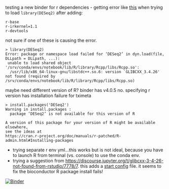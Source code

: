 testing a new binder for r dependencies - getting error like [this](https://discourse.jupyter.org/t/glibcxx-3-4-26-not-found-from-rstudio/7778) when trying to load `library(DESeq2)` after adding:

```
r-base
r-irkernel=1.1
r-devtools
```

not sure if one of these is causing the error.

```
> library(DESeq2)
Error: package or namespace load failed for ‘DESeq2’ in dyn.load(file, DLLpath = DLLpath, ...):
 unable to load shared object '/srv/conda/envs/notebook/lib/R/library/Rcpp/libs/Rcpp.so':
  /usr/lib/x86_64-linux-gnu/libstdc++.so.6: version `GLIBCXX_3.4.26' not found (required by /srv/conda/envs/notebook/lib/R/library/Rcpp/libs/Rcpp.so)
```

maybe need different version of R? binder has v4.0.5 no. specifying r version has installation failure for tximeta
```
> install.packages('DESeq2')
Warning in install.packages :
  package ‘DESeq2’ is not available for this version of R

A version of this package for your version of R might be available elsewhere,
see the ideas at
https://cran.r-project.org/doc/manuals/r-patched/R-admin.html#Installing-packages
```

- trying separate r env yml...this works but is not ideal, because you have to launch R from terminal (vs. console) to use the conda env.
- trying a suggestion from https://discourse.jupyter.org/t/glibcxx-3-4-26-not-found-from-rstudio/7778/7. this adds a [start config](https://mybinder.readthedocs.io/en/latest/config_files.html?highlight=start#start-run-code-before-the-user-sessions-starts) file. it seems to fix the bioconductor R package install fails!


[![Binder](https://binder.pangeo.io/badge_logo.svg)](https://binder.pangeo.io/v2/gh/marisalim/2020-ggg-201b-rnaseq/marisa-test-rdeps?urlpath=rstudio)
